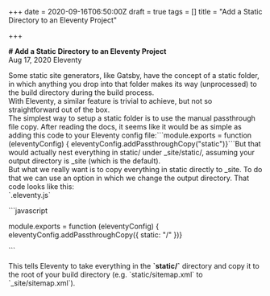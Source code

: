 +++
date = 2020-09-16T06:50:00Z
draft = true
tags = []
title = "Add a Static Directory to an Eleventy Project"

+++
  
**# Add a Static Directory to an Eleventy Project**  
 Aug 17, 2020 Eleventy

 Some static site generators, like Gatsby, have the concept of a static folder, in which anything you drop into that folder makes its way (unprocessed) to the build directory during the build process.  
With Eleventy, a similar feature is trivial to achieve, but not so straightforward out of the box.  
The simplest way to setup a static folder is to use the manual passthrough file copy. After reading the docs, it seems like it would be as simple as adding this code to your Eleventy config file:\`\`\`module.exports = function (eleventyConfig) { eleventyConfig.addPassthroughCopy("static")}\`\`\`But that would actually nest everything in static/ under _site/static/, assuming your output directory is _site (which is the default).  
But what we really want is to copy everything in static directly to _site. To do that we can use an option in which we change the output directory. That code looks like this:  
\`.eleventy.js\`

\`\`\`javascript

module.exports = function (eleventyConfig) { eleventyConfig.addPassthroughCopy({ static: "/" })}

\`\`\`

This tells Eleventy to take everything in the **__\`static/\`__** directory and copy it to the root of your build directory (e.g. \`static/sitemap.xml\` to \`_site/sitemap.xml\`).

<!-- <dl> <dt>Definition list</dt> <dd>Is something people use sometimes.</dd>  
 <dt>Markdown in HTML</dt> <dd>Does *not* work **very** well. Use HTML <em>tags</em>.</dd></dl> -->